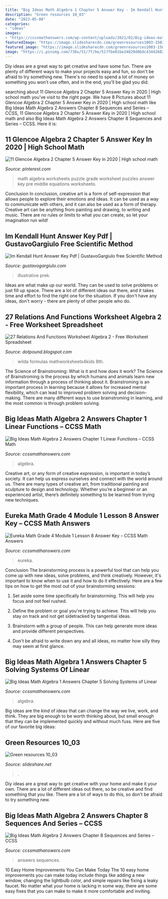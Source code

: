 ```yaml
---
title: "Big Ideas Math Algebra 1 Chapter 5 Answer Key - Im Kendall Hunt Answer Key Pdf"
description: "Green resources 10_03"
date: "2023-05-08"
categories:
- "ideas"
images:
- "https://ccssmathanswers.com/wp-content/uploads/2021/02/Big-ideas-math-Algebra-2-Chapter-8-Sequences-and-series-Answer-3-1.jpg"
featuredImage: "https://image.slidesharecdn.com/greenresources1003-150323104214-conversion-gate01/95/green-resources-1003-4-638.jpg?cb=1427125373"
featured_image: "https://image.slidesharecdn.com/greenresources1003-150323104214-conversion-gate01/95/green-resources-1003-4-638.jpg?cb=1427125373"
image: "https://i.pinimg.com/736x/51/7f/be/517fbe01be24829d86dc43442602b977.jpg"
---
```



Diy ideas are a great way to get creative and have some fun. There are plenty of different ways to make your projects easy and fun, so don't be afraid to try something new. There's no need to spend a lot of money on something you won't use often, and in the end, you'll be glad you did.

	

		
searching about 11 Glencoe Algebra 2 Chapter 5 Answer Key in 2020 | High school math you've visit to the right page. We have 8 Pictures about 11 Glencoe Algebra 2 Chapter 5 Answer Key in 2020 | High school math like Big Ideas Math Algebra 2 Answers Chapter 8 Sequences and Series – CCSS, 11 Glencoe Algebra 2 Chapter 5 Answer Key in 2020 | High school math and also Big Ideas Math Algebra 2 Answers Chapter 8 Sequences and Series – CCSS. Here it is:
		
    
## 11 Glencoe Algebra 2 Chapter 5 Answer Key In 2020 | High School Math

<img loading=lazy src="https://i.pinimg.com/736x/51/7f/be/517fbe01be24829d86dc43442602b977.jpg" onerror="this.onerror=null;this.src='https://tse4.mm.bing.net/th?id=OIP.e25sKW_EO785wXdpeSwE3QHaFF&amp;pid=15.1';" alt="11 Glencoe Algebra 2 Chapter 5 Answer Key in 2020 | High school math">

_Source: pinterest.com_

>math algebra worksheets puzzle grade worksheet puzzles answer key pre middle equations worksheeto. 

	

Conclusion
In conclusion, creative art is a form of self-expression that allows people to explore their emotions and ideas. It can be used as a way to communicate with others, and it can also be used as a form of therapy. Creative art can be anything from painting and drawing, to writing and music. There are no rules or limits to what you can create, so let your imagination run wild!

    
## Im Kendall Hunt Answer Key Pdf | GustavoGargiulo Free Scientific Method

<img loading=lazy src="https://k12.kendallhunt.com/sites/default/files/k12upload/IMAccelerated_FeaturesBenefits.jpg" onerror="this.onerror=null;this.src='https://tse3.mm.bing.net/th?id=OIP.wJHDcfHhlK7amfJkZqzSPQHaHo&amp;pid=15.1';" alt="Im Kendall Hunt Answer Key Pdf | GustavoGargiulo free Scientific Method">

_Source: gustavogargiulo.com_

>illustrative prek. 

	

Ideas are what make up our world. They can be used to solve problems or just fill up space. There are a lot of different ideas out there, and it takes time and effort to find the right one for the situation. If you don't have any ideas, don't worry - there are plenty of other people who do.

    
## 27 Relations And Functions Worksheet Algebra 2 - Free Worksheet Spreadsheet

<img loading=lazy src="https://ecdn.teacherspayteachers.com/thumbitem/Relations-and-Functions-Worksheet-1453431923/original-89546-1.jpg" onerror="this.onerror=null;this.src='https://tse1.mm.bing.net/th?id=OIP.AVJ_XNG7kT7GC3K0hibOWgHaJo&amp;pid=15.1';" alt="27 Relations And Functions Worksheet Algebra 2 - Free Worksheet Spreadsheet">

_Source: dotpound.blogspot.com_

>wilda formulas mathworksheets4kids 8th. 

	

The Science of Brainstroming: What is it and how does it work?
The Science of Brainstroming is the process by which humans and animals learn new information through a process of thinking about it. Brainstroming is an important process in learning because it allows for increased mental flexibility, which can lead to improved problem solving and decision-making. There are many different ways to use brainstroming in learning, and the most common is through problem solving.

    
## Big Ideas Math Algebra 2 Answers Chapter 1 Linear Functions – CCSS Math

<img loading=lazy src="https://ccssmathanswers.com/wp-content/uploads/2021/02/Big-Ideas-Math-Algebra-2-Answers-Chapter-1-Linear-Functions-4-300x262.png" onerror="this.onerror=null;this.src='https://tse3.mm.bing.net/th?id=OIP.px6T0WgHG28LE5sExdtXzgAAAA&amp;pid=15.1';" alt="Big Ideas Math Algebra 2 Answers Chapter 1 Linear Functions – CCSS Math">

_Source: ccssmathanswers.com_

>algebra. 

	

Creative art, or any form of creative expression, is important in today’s society. It can help us express ourselves and connect with the world around us. There are many types of creative art, from traditional painting and sculpture to design and technology. Whether you’re a beginner or an experienced artist, there’s definitely something to be learned from trying new techniques.

    
## Eureka Math Grade 4 Module 1 Lesson 8 Answer Key – CCSS Math Answers

<img loading=lazy src="https://ccssmathanswers.com/wp-content/uploads/2021/03/Engage-NY-Eureka-Math-4th-Grade-Module-1-Lesson-8-Answer-Key-Eureka-Math-Grade-4-Module-1-Lesson-8-Homework-Answer-Key-Question-4-207x300.jpg" onerror="this.onerror=null;this.src='https://tse2.mm.bing.net/th?id=OIP.gTQsSlYcyU3eHZ5i4giO5QAAAA&amp;pid=15.1';" alt="Eureka Math Grade 4 Module 1 Lesson 8 Answer Key – CCSS Math Answers">

_Source: ccssmathanswers.com_

>eureka. 

	

Conclusion
The brainstorming process is a powerful tool that can help you come up with new ideas, solve problems, and think creatively. However, it's important to know when to use it and how to do it effectively. Here are a few tips on how to get the most out of your brainstorming sessions:
1. Set aside some time specifically for brainstorming. This will help you focus and not feel rushed.

2. Define the problem or goal you're trying to achieve. This will help you stay on track and not get sidetracked by tangential ideas.

3. Brainstorm with a group of people. This can help generate more ideas and provide different perspectives.

4. Don't be afraid to write down any and all ideas, no matter how silly they may seem at first glance.

    
## Big Ideas Math Algebra 1 Answers Chapter 5 Solving Systems Of Linear

<img loading=lazy src="https://ccssmathanswers.com/wp-content/uploads/2021/02/Big-Ideas-Math-Algebra-1-Answers-Chapter-5-Solving-Systems-of-Linear-Equations-5.4-Question-23.1-300x252.png" onerror="this.onerror=null;this.src='https://tse3.mm.bing.net/th?id=OIP.DLIyKgD0q35sJD9yonLPpAAAAA&amp;pid=15.1';" alt="Big Ideas Math Algebra 1 Answers Chapter 5 Solving Systems of Linear">

_Source: ccssmathanswers.com_

>algebra. 

	

Big ideas are the kind of ideas that can change the way we live, work, and think. They are big enough to be worth thinking about, but small enough that they can be implemented quickly and without much fuss. Here are five of our favorite big ideas: 

    
## Green Resources 10_03

<img loading=lazy src="https://image.slidesharecdn.com/greenresources1003-150323104214-conversion-gate01/95/green-resources-1003-4-638.jpg?cb=1427125373" onerror="this.onerror=null;this.src='https://tse2.mm.bing.net/th?id=OIP.ytYQsi7vguYrA0_sURWM_QHaJl&amp;pid=15.1';" alt="Green resources 10_03">

_Source: slideshare.net_

>. 

	

Diy ideas are a great way to get creative with your home and make it your own. There are a lot of different ideas out there, so be creative and find something that you like. There are a lot of ways to do this, so don't be afraid to try something new.

    
## Big Ideas Math Algebra 2 Answers Chapter 8 Sequences And Series – CCSS

<img loading=lazy src="https://ccssmathanswers.com/wp-content/uploads/2021/02/Big-ideas-math-Algebra-2-Chapter-8-Sequences-and-series-Answer-3-1.jpg" onerror="this.onerror=null;this.src='https://tse1.mm.bing.net/th?id=OIP.gl578TUFL_lCCSdVmOY_vAAAAA&amp;pid=15.1';" alt="Big Ideas Math Algebra 2 Answers Chapter 8 Sequences and Series – CCSS">

_Source: ccssmathanswers.com_

>answers sequences. 

	

10 Easy Home Improvements You Can Make Today
The 10 easy home improvements you can make today include things like adding a new window, changing the lightbulb color, and simple repairs like fixing a leaky faucet. No matter what your home is lacking in some way, there are some easy fixes that you can make to make it more comfortable and inviting.

